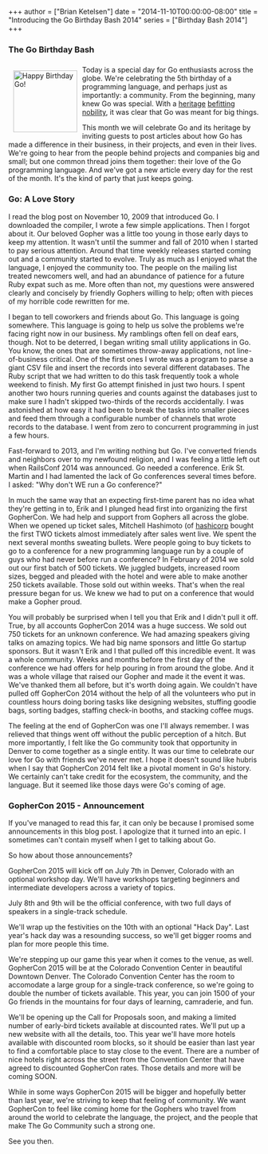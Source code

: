 +++
author = ["Brian Ketelsen"]
date = "2014-11-10T00:00:00-08:00"
title = "Introducing the Go Birthday Bash 2014"
series = ["Birthday Bash 2014"]
+++

### The Go Birthday Bash

<img alt="Happy Birthday Go!"
     src=""
     width=128 height=124
     style="float:left; padding: 10px"/>
Today is a special day for Go enthusiasts across the globe.  We're celebrating the 5th birthday of a programming language, and perhaps just as importantly: a community.  From the beginning, many knew Go was special.  With a [heritage](http://plan9.bell-labs.com/plan9/) [befitting](http://en.wikipedia.org/wiki/Newsqueak) [nobility](http://en.wikipedia.org/wiki/Communicating_sequential_processes), it was clear that Go was meant for big things.

This month we will celebrate Go and its heritage by inviting guests to post articles about how Go has made a difference in their business, in their projects, and even in their lives.  We're going to hear from the people behind projects and companies big and small; but one common thread joins them together: their love of the Go programming language.  And we've got a new article every day for the rest of the month.  It's the kind of party that just keeps going.

### Go: A Love Story
I read the blog post on November 10, 2009 that introduced Go.  I downloaded the compiler, I wrote a few simple applications.  Then I forgot about it.  Our beloved Gopher was a little too young in those early days to keep my attention.  It wasn't until the summer and fall of 2010 when I started to pay serious attention.  Around that time weekly releases started coming out and a community started to evolve.  Truly as much as I enjoyed what the language, I enjoyed the community too.  The people on the mailing list treated newcomers well, and had an abundance of patience for a future Ruby expat such as me.  More often than not, my questions were answered clearly and concisely by friendly Gophers willing to help; often with pieces of my horrible code rewritten for me.

I began to tell coworkers and friends about Go.  This language is going somewhere.  This language is going to help us solve the problems we're facing right now in our business.  My ramblings often fell on deaf ears, though.  Not to be deterred, I began writing small utility applications in Go.  You know, the ones that are sometimes throw-away applications, not line-of-business critical.  One of the first ones I wrote was a program to parse a giant CSV file and insert the records into several different databases.  The Ruby script that we had written to do this task frequently took a whole weekend to finish.  My first Go attempt finished in just two hours.  I spent another two hours running queries and counts against the databases just to make sure I hadn't skipped two-thirds of the records accidentally.  I was astonished at how easy it had been to break the tasks into smaller pieces and feed them through a configurable number of channels that wrote records to the database.  I went from zero to concurrent programming in just a few hours.

Fast-forward to 2013, and I'm writing nothing but Go. I've converted friends and neighbors over to my newfound religion, and I was feeling a little left out when RailsConf 2014 was announced.  Go needed a conference.  Erik St. Martin and I had lamented the lack of Go conferences several times before.  I asked: "Why don't WE run a Go conference?"

In much the same way that an expecting first-time parent has no idea what they're getting in to, Erik and I plunged head first into organizing the first GopherCon.  We had help and support from Gophers all across the globe.  When we opened up ticket sales, Mitchell Hashimoto (of [hashicorp](http://hashicorp.com) bought the first TWO tickets almost immediately after sales went live.  We spent the next several months sweating bullets.  Were people going to buy tickets to go to a conference for a new programming language run by a couple of guys who had never before run a conference?  In February of 2014 we sold out our first batch of 500 tickets.  We juggled budgets, increased room sizes, begged and pleaded with the hotel and were able to make another 250 tickets available.  Those sold out within weeks.  That's when the real pressure began for us.  We knew we had to put on a conference that would make a Gopher proud.  

You will probably be surprised when I tell you that Erik and I didn't pull it off.  True, by all accounts GopherCon 2014 was a huge success.  We sold out 750 tickets for an unknown conference.  We had amazing speakers giving talks on amazing topics.  We had big name sponsors and little Go startup sponsors.  But it wasn't Erik and I that pulled off this incredible event.  It was a whole community.  Weeks and months before the first day of the conference we had offers for help pouring in from around the globe.  And it was a whole village that raised our Gopher and made it the event it was.  We've thanked them all before, but it's worth doing again.  We couldn't have pulled off GopherCon 2014 without the help of all the volunteers who put in countless hours doing boring tasks like designing websites, stuffing goodie bags, sorting badges, staffing check-in booths, and stacking coffee mugs.

The feeling at the end of GopherCon was one I'll always remember.  I was relieved that things went off without the public perception of a hitch.  But more importantly, I felt like the Go community took that opportunity in Denver to come together as a single entity.  It was our time to celebrate our love for Go with friends we've never met.  I hope it doesn't sound like hubris when I say that GopherCon 2014 felt like a pivotal moment in Go's history.  We certainly can't take credit for the ecosystem, the community, and the language.  But it seemed like those days were Go's coming of age.

### GopherCon 2015 - Announcement
If you've managed to read this far, it can only be because I promised some announcements in this blog post.  I apologize that it turned into an epic.  I sometimes can't contain myself when I get to talking about Go.

So how about those announcements?

GopherCon 2015 will kick off on July 7th in Denver, Colorado with an optional workshop day.  We'll have workshops targeting beginners and intermediate developers across a variety of topics. 

July 8th and 9th will be the official conference, with two full days of speakers in a single-track schedule.

We'll wrap up the festivities on the 10th with an optional "Hack Day".  Last year's hack day was a resounding success, so we'll get bigger rooms and plan for more people this time.

We're stepping up our game this year when it comes to the venue, as well.  GopherCon 2015 will be at the Colorado Convention Center in beautiful Downtown Denver.  The Colorado Convention Center has the room to accomodate a large group for a single-track conference, so we're going to double the number of tickets available.  This year, you can join 1500 of your Go friends in the mountains for four days of learning, camraderie, and fun.

We'll be opening up the Call for Proposals soon, and making a limited number of early-bird tickets available at discounted rates.  We'll put up a new website with all the details, too.  This year we'll have more hotels available with discounted room blocks, so it should be easier than last year to find a comfortable place to stay close to the event.  There are a number of nice hotels right across the street from the Convention Center that have agreed to discounted GopherCon rates.  Those details and more will be coming SOON.

While in some ways GopherCon 2015 will be bigger and hopefully better than last year, we're striving to keep that feeling of community.  We want GopherCon to feel like coming home for the Gophers who travel from around the world to celebrate the language, the project, and the people that make The Go Community such a strong one.

See you then.


